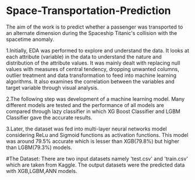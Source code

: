 # Space-Transportation-Prediction

The aim of the work is to predict whether a passenger was transported to an alternate dimension during the Spaceship Titanic's collision with the spacetime anomaly.

1.Initially, EDA was performed to explore and understand the data. It looks at each attribute (variable) in the data to understand the nature and distribution of the attribute values. It was mainly dealt with replacing null values with measures of central tendency, dropping unwanted columns, outlier treatment and data transformation to feed into machine learning algorithms. It also examines the correlation between the variables and target variable through visual analysis. 

2.The following step was development of a machine learning model. Many different models are tested and the performance of all models are compared through lazy classifier in which XG Boost Classifier and LGBM Classifier gave the accurate results.

3.Later, the dataset was fed into multi-layer neural networks model considering ReLu and Sigmoid functions as activation functions. This model was around 79.5% accurate which is lesser than XGB(79.8%) but higher than LGBM(79.3%) models.


#The Dataset:
There are two input datasets namely 'test.csv' and 'train.csv' which are taken from Kaggle.
The output datasets were the predicted data with XGB,LGBM,ANN models.


